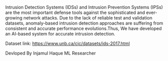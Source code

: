 Intrusion Detection Systems (IDSs) and Intrusion Prevention Systems (IPSs) are the most important defense tools against the sophisticated and ever-growing network attacks. Due to the lack of reliable test and validation datasets, anomaly-based intrusion detection approaches are suffering from consistent and accurate performance evolutions.Thus, We have developed an AI-based system for accurate intrusion detection.



Dataset link: https://www.unb.ca/cic/datasets/ids-2017.html


Devloped By Injamul Haque
ML Researcher
